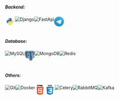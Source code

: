 ##### Backend:

<img align='left' alt='Python' height='32px' src='https://raw.githubusercontent.com/github/explore/80688e429a7d4ef2fca1e82350fe8e3517d3494d/topics/python/python.png'/>
<img align='left' alt='Django' height='32px' src='https://avatars.githubusercontent.com/u/27804?s=200&v=4'/>
<img align='left' alt='FastApi' height='32px' src='https://user-images.githubusercontent.com/106178214/233633237-8fd37a74-48b0-4004-9a49-34e242e9a9d3.png'/>
<img align='left' alt='Aiogram' height='32px' src='https://raw.githubusercontent.com/github/explore/80688e429a7d4ef2fca1e82350fe8e3517d3494d/topics/telegram/telegram.png'/>

<br/><br/><br/>

##### Database:

<img align='left' alt='MySQL' height='32px' src='https://user-images.githubusercontent.com/106178214/236391759-f1c8b898-25e0-4b38-936d-3a9fd67df865.png'/>
<img align='left' alt='PostgresSQL' height='32px' src='https://raw.githubusercontent.com/github/explore/80688e429a7d4ef2fca1e82350fe8e3517d3494d/topics/postgresql/postgresql.png'/>
<img align='left' alt='MongoDB' height='32px' src='https://avatars.githubusercontent.com/u/45120?s=48&v=4'/>
<img align='left' alt='Redis' height='32px' src='https://avatars.githubusercontent.com/u/1529926?s=88&v=4'/>

<br/><br/><br/>

##### Others:

<img align='left' alt='Git' height='32px' src='https://user-images.githubusercontent.com/106178214/233634416-25d5ed4d-646f-4102-a43f-377e2b1072f4.png'/>
<img align='left' alt='Docker' height='32px' src='https://avatars.githubusercontent.com/u/7739233?s=48&v=4'/>
<img align='left' alt='HTML' height='32px' src='https://raw.githubusercontent.com/github/explore/80688e429a7d4ef2fca1e82350fe8e3517d3494d/topics/html/html.png'/>
<img align='left' alt='CSS' height='32px' src='https://raw.githubusercontent.com/github/explore/80688e429a7d4ef2fca1e82350fe8e3517d3494d/topics/css/css.png'/>
<img align='left' alt='Celery' height='32px' src='https://avatars.githubusercontent.com/u/319983?s=48&v=4'/>
<img align='left' alt='RabbitMQ' height='32px' src='https://camo.githubusercontent.com/e420b6a2243184ba01fc92e2eb516cc077102a2ec20a473ffbe39a210369959c/68747470733a2f2f68657276652e6265726175642e696f2f696d616765732f626c6f672f7261626269746d712e706e67'/>
<img align='left' alt='Kafka' height='32px' src='https://avatars.githubusercontent.com/u/47359?s=48&v=4'/>


<br/><br/><br/>
